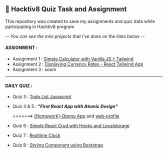 ## 🧩 Hacktiv8 Quiz Task and Assignment

This repository was created to save my assignments and quiz data while participating in Hacktiv8 program


*-- You can see the mini projects that I've done on the links below --*

#### ASSIGNMENT :
  * Assignment 1 : [Simple Calculator with Vanilla JS + Tailwind](https://github.com/sagungputri21/hacktiv8-quiz-assignment/tree/dev/assignment1-simpleCalculator)
  * Assignment 2 : [Displaying Currency Rates - React Tailwind App](https://github.com/sagungputri21/assignment2-currency-rates)
  * Assignment 3 : soom

---

#### DAILY QUIZ :
  * Quiz 3 : [Todo List Javascript](https://github.com/sagungputri21/hacktiv8-quiz-assignment/tree/dev/quiz-3-todoList)
  * Quiz 4 & 5 : **_"First React App with Atomic Design"_**
  
    =======>  [[Homework]-Qtemu App](https://github.com/sagungputri21/kuis-sesi-4dan5/tree/develop/homework-Qtemu-app) and [web-profile](/)
  * Quiz 6 : [Simple React Crud with Hooks and Localstorage](https://github.com/sagungputri21/crud-reactjs-app)
  * Quiz 7 : [Realtime Clock](https://github.com/sagungputri21/sesi-7-realtimeClock)
  * Quiz 8 : [Styling Component using Bootstrap](https://github.com/sagungputri21/quiz-sesi-8)
